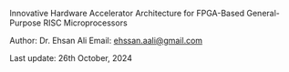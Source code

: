 Innovative Hardware Accelerator Architecture for FPGA-Based General-Purpose RISC Microprocessors

Author: Dr. Ehsan Ali 
Email: ehssan.aali@gmail.com

Last update: 26th October, 2024
